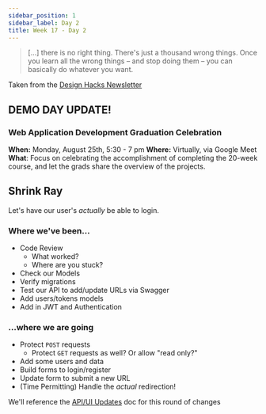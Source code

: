 ```yaml
---
sidebar_position: 1
sidebar_label: Day 2
title: Week 17 - Day 2
---
```


<!-- markdownlint-disable no-trailing-punctuation -->

> [...] there is no right thing. There's just a thousand wrong things. Once you learn all the wrong things – and stop doing them – you can basically do whatever you want.

Taken from the [Design Hacks Newsletter](https://www.learnui.design/newsletter.html)

## DEMO DAY UPDATE!

### Web Application Development Graduation Celebration

**When:** Monday, August 25th, 5:30 - 7 pm
**Where:** Virtually, via Google Meet
**What**: Focus on celebrating the accomplishment of completing the 20-week course, and let the grads share the overview of the projects.

## Shrink Ray

Let's have our user's _actually_ be able to login.

### Where we've been...

- Code Review
  - What worked?
  - Where are you stuck?
- Check our Models
- Verify migrations
- Test our API to add/update URLs via Swagger
- Add users/tokens models
- Add in JWT and Authentication

### ...where we are going

- Protect `POST` requests
  - Protect `GET` requests as well? Or allow "read only?"
- Add some users and data
- Build forms to login/register
- Update form to submit a new URL
- (Time Permitting) Handle the _actual_ redirection!

We'll reference the [API/UI Updates](./API_UI_UPDATES.md) doc for this round of changes
